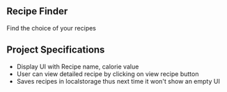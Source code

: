 ## Recipe Finder

Find the choice of your recipes

## Project Specifications

- Display UI with Recipe name, calorie value
- User can view detailed recipe by clicking on view recipe button
- Saves recipes in localstorage thus next time it won't show an empty UI
